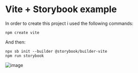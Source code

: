 # Vite + Storybook example

In order to create this project i used the following commands:

```
npm create vite
```

And then:
```
npx sb init --builder @storybook/builder-vite
npm run storybook
```

![image](https://user-images.githubusercontent.com/38187170/192287623-2c0e2bdb-ff49-40f3-a7ec-55634a100c2c.png)

